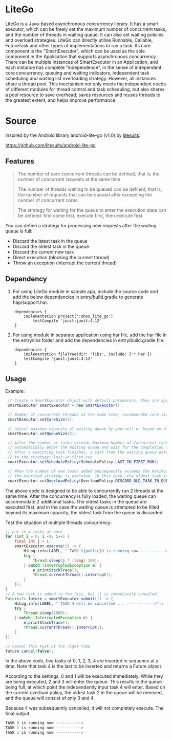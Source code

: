 # LiteGo
LiteGo is a Java-based asynchronous concurrency library. It has a smart executor, which can be freely set the maximum number of concurrent tasks, and the number of threads in waiting queue. It can also set waiting policies and overload strategies. LiteGo can directly utilise Runnable, Callable, FutureTask and other types of implementations to run a task. Its core component is the "SmartExecutor", which can be used as the sole component in the Application that supports asynchronous concurrency. There can be multiple instances of SmartExecutor in an Application, and each instance has complete "independence", in the sense of independent core concurrency, queuing and waiting indicators, independent task scheduling and waiting list overloading strategy. However, all instances share a thread pool. This mechanism not only meets the independent needs of different modules for thread control and task scheduling, but also shares a pool resource to save overhead, saves resources and reuses threads to the greatest extent, and helps improve performance.

# Source
Inspired by the Android library android-lite-go (v1.0) by [litesuits](http://litesuits.com):

https://github.com/litesuits/android-lite-go

## Features

>  The number of core concurrent threads can be defined, that is, the number of concurrent requests at the same time.
>
> The number of threads waiting to be queued can be defined, that is, the number of requests that can be queued after exceeding the number of concurrent cores.
>
> The strategy for waiting for the queue to enter the execution state can be defined: first come first, execute first, then execute first.

You can define a strategy for processing new requests after the waiting queue is full:

- Discard the latest task in the queue
- Discard the oldest task in the queue
- Discard the current new task
- Direct execution (blocking the current thread)
- Throw an exception (interrupt the current thread)

## Dependency
1. For using LiteGo module in sample app, include the source code and add the below dependencies in entry/build.gradle to generate hap/support.har.
```
	dependencies {
		implementation project(':ohos_lite_go')
        	testCompile 'junit:junit:4.12'
	}
```
2. For using module in separate application using har file, add the har file in the entry/libs folder and add the dependencies in entry/build.gradle file.
```
	dependencies {
		implementation fileTree(dir: 'libs', include: ['*.har'])
		testCompile 'junit:junit:4.12'
	}

```

## Usage
Example:

```java
 // Create a SmartExecutor object with default parameters. They are specified in the following lines
 SmartExecutor smartExecutor = new SmartExecutor();

 // Number of concurrent threads at the same time, recommended core size is CPU count
 smartExecutor.setCoreSize(2);

 // adjust maximum capacity of waiting queue by yourself or based on device performance
 smartExecutor.setQueueSize(2);

 // After the number of tasks exceeds Maximum Number of Concurrent tasks (core size), any new tasks
 // automatically enter the Waiting Queue and wait for the completion of the currently executing tasks.
 // After a executing task finishes, a task from the waiting queue enters the execution state according
 // to the strategy: last-in first-run
 smartExecutor.setSchedulePolicy(SchedulePolicy.LAST_IN_FIRST_RUN);

 // When the number of new tasks added subsequently exceeds the maximum capacity of the waiting queue,
 // the overload strategy is executed. In this case, the oldest task in the queue is discarded.
 smartExecutor.setOverloadPolicy(OverloadPolicy.DISCARD_OLD_TASK_IN_QUEUE);
```



The above code is designed to be able to concurrently run 2 threads at the same time. After the concurrency is fully loaded, the waiting queue can accommodate 2 additional tasks. The oldest tasks in the queue are executed first, and in the case the waiting queue is attempted to be filled beyond its maximum capacity, the oldest task from the queue is discarded.

Test the situation of multiple threads concurrency:

```java
// put in 4 tasks at once
for (int i = 0; i <4; i++) {
    final int j = i;
    smartExecutor.execute(() -> {
        HiLog.info(LABEL, " TASK %{public}d is running now ----------->", j);
        try {
            Thread.sleep(j * (long) 200);
        } catch (InterruptedException e) {
            e.printStackTrace();
            Thread.currentThread().interrupt();
        }
    });
}
// A new task is added to the list, but it is immediately canceled.
Future<?> future = smartExecutor.submit(() -> {
    HiLog.info(LABEL, " TASK 4 will be cancelled ... ------------>");
    try {
        Thread.sleep(1000);
    } catch (InterruptedException e) {
        e.printStackTrace();
        Thread.currentThread().interrupt();
    }
});

// Cancel this task at the right time
future.cancel(false);
```



In the above code, five tasks of 0, 1, 2, 3, 4 are inserted in sequence at a time. Note that task 4 is the last to be inserted and returns a Future object.

According to the settings, 0 and 1 will be executed immediately. While they are being executed, 2 and 3 will enter the queue. This results in the queue being full, at which point the independently input task 4 will enter. Based on the current overload policy, the oldest task 2 in the queue will be removed, and the queue will consist of only 3 and 4.

Because 4 was subsequently cancelled, it will not completely execute. The final output:

```java
TASK 0 is running now ----------->
TASK 1 is running now ----------->
TASK 3 is running now ----------->
```
